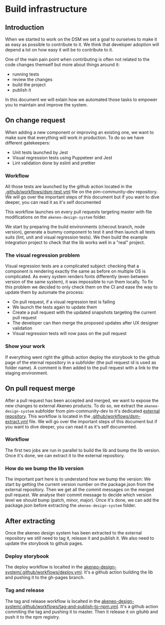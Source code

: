 # Build infrastructure

## Introduction

When we started to work on the DSM we set a goal to ourselves to make it as easy as possible to contribute to it. We think that developer adoption will depend a lot on how easy it will be to contribute to it.

One of the main pain point when contributing is often not related to the code changes themself but more about things around it:

- running tests
- review the changes
- build the project
- publish it

In this document we will exlain how we automated those tasks to empower you to maintain and improve the system.

## On change request

When adding a new component or improving an existing one, we want to make sure that everything will work in production. To do so we have different gatekeepers:

- Unit tests launched by Jest
- Visual regression tests using Puppeteer and Jest
- Lint validation done by eslint and prettier

### Workflow

All those tests are launched by the github action located in the [.github/workflows/dsm-test.yml](https://github.com/akeneo/pim-community-dev/blob/master/.github/workflows/dsm-test.yml) file on the pim-community-dev repository. We will go over the important steps of this document but if you want to dive deeper, you can read it as it's self documented

This workflow launches on every pull requests targeting master with file modifications on the `akeneo-design-system` folder.

We start by preparing the build environments (checout branch, node version), generate a bummy component to test it and then launch all tests suits (lint, unit and visual regression tests). We then build the example integration project to check that the lib works well in a "real" project.

### The visual regression problem

Visual regression tests are a complicated subject: checking that a component is rendering exactly the same as before on multiple OS is complicated. As every system renders fonts differently (even between version of the same system), it was impossible to run them locally.
To fix this problem we decided to only check them on the CI and ease the way to update them by automate the process:

- On pull request, if a visual regression test is failing
- We launch the tests again to update them
- Create a pull request with the updated snapshots targeting the current pull request
- The developer can then merge the proposed updates after UX designer validation
- Visual regression tests will now pass on the pull request

### Show your work

If everything went right the github action deploy the storybook to the github page of the eternal repository in a subfolder (the pull request id is used as folder name). A comment is then added to the pull request with a link to the staging environment.

## On pull request merge

After a pull request has been accepted and merged, we want to expose the new changes to external Akeneo products. To do so, we extract the `akeneo-design-system` subfolder from pim-community-dev to it's dedicated [external repository](https://github.com/akeneo/akeneo-design-system).
This workflow is located in the [.github/workflows/dsm-extract.yml](https://github.com/akeneo/pim-community-dev/blob/master/.github/workflows/dsm-extract.yml) file. We will go over the important steps of this document but if you want to dive deeper, you can read it as it's self documented.

### Workflow

The first two jobs are run in parallel to build the lib and bump the lib version. Once it's done, we can extract it to the external repository.

### How do we bump the lib version

The important part here is to understand how we bump the version: We start by getting the current version number on the package.json from the external repository. Then we get all the commit messages on the merged pull request. We analyse their commit message to decide which version level we should bump (patch, minor, major). Once it's done, we can add the package.json before extracting the `akeneo-design-system` folder.

## After extracting

Once the akeneo design system has been extracted to the external repository we still need to tag it, release it and publish it. We also need to update the storybook to github pages.

### Deploy storybook

The deploy workflow is localted in the [akeneo-design-system/.github/workflows/deploy.yml](https://github.com/akeneo/pim-community-dev/blob/master/akeneo-design-system/.github/workflows/deploy.yml). It's a github action building the lib and pushing it to the gh-pages branch.

### Tag and release

The tag and release workflow is localted in the [akeneo-design-system/.github/workflows/tag-and-publish-to-npm.yml](https://github.com/akeneo/pim-community-dev/blob/master/akeneo-design-system/.github/workflows/tag-and-publish-to-npm.yml). It's a github action commiting the tag and pushing it to master. Then it release it on gituhb and push it to the npm registry.
